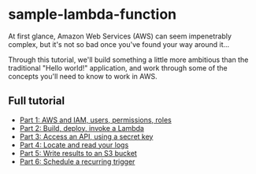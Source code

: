 # sample-lambda-function

At first glance, Amazon Web Services (AWS) can seem impenetrably complex, but it's not so bad once you've found your way around it...

Through this tutorial, we'll build something a little more ambitious than the traditional "Hello world!" application, and work through some of the concepts you'll need to know to work in AWS.

## Full tutorial

* [Part 1: AWS and IAM, users, permissions, roles](https://instantiator.dev/post/csharp-aws-lambda-tutorial-01/)
* [Part 2: Build, deploy, invoke a Lambda](https://instantiator.dev/post/csharp-aws-lambda-tutorial-02/)
* [Part 3: Access an API, using a secret key](https://instantiator.dev/post/csharp-aws-lambda-tutorial-03/)
* [Part 4: Locate and read your logs](https://instantiator.dev/post/csharp-aws-lambda-tutorial-04/)
* [Part 5: Write results to an S3 bucket](https://instantiator.dev/post/csharp-aws-lambda-tutorial-05/)
* [Part 6: Schedule a recurring trigger](https://instantiator.dev/post/csharp-aws-lambda-tutorial-06/)
